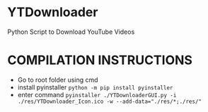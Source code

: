 # YTDownloader
Python Script to Download YouTube Videos

# COMPILATION INSTRUCTIONS
- Go to root folder using cmd
- install pyinstaller `python -m pip install pyinstaller`
- enter command `pyinstaller ./YTDownloaderGUI.py -i ./res/YTDownloader_Icon.ico -w --add-data="./res/*;./res/"`
